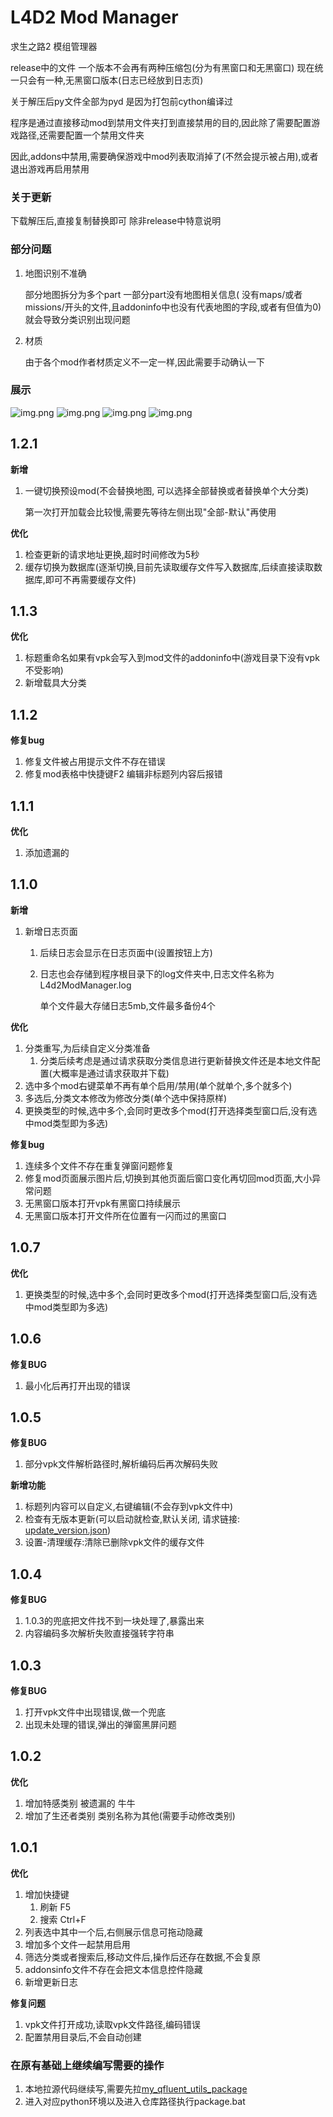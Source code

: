 # L4D2 Mod Manager

求生之路2 模组管理器

release中的文件
一个版本不会再有两种压缩包(分为有黑窗口和无黑窗口)
现在统一只会有一种,无黑窗口版本(日志已经放到日志页)

关于解压后py文件全部为pyd 是因为打包前cython编译过

程序是通过直接移动mod到禁用文件夹打到直接禁用的目的,因此除了需要配置游戏路径,还需要配置一个禁用文件夹

因此,addons中禁用,需要确保游戏中mod列表取消掉了(不然会提示被占用),或者退出游戏再启用禁用

### 关于更新

下载解压后,直接复制替换即可 除非release中特意说明

### 部分问题

1. 地图识别不准确

   部分地图拆分为多个part 一部分part没有地图相关信息(
   没有maps/或者missions/开头的文件,且addoninfo中也没有代表地图的字段,或者有但值为0) 就会导致分类识别出现问题
2. 材质

   由于各个mod作者材质定义不一定一样,因此需要手动确认一下

### 展示

![img.png](readme_pic/mod页面.png)
![img.png](readme_pic/mod页面选中mod.png)
![img.png](readme_pic/mod页面右键菜单.png)
![img.png](readme_pic/设置页.png)

## 1.2.1

**新增**

1. 一键切换预设mod(不会替换地图, 可以选择全部替换或者替换单个大分类)

   第一次打开加载会比较慢,需要先等待左侧出现"全部-默认"再使用

**优化**

1. 检查更新的请求地址更换,超时时间修改为5秒
2. 缓存切换为数据库(逐渐切换,目前先读取缓存文件写入数据库,后续直接读取数据库,即可不再需要缓存文件)

## 1.1.3

**优化**

1. 标题重命名如果有vpk会写入到mod文件的addoninfo中(游戏目录下没有vpk不受影响)
2. 新增载具大分类

## 1.1.2

**修复bug**

1. 修复文件被占用提示文件不存在错误
2. 修复mod表格中快捷键F2 编辑非标题列内容后报错

## 1.1.1

**优化**

1. 添加遗漏的

## 1.1.0

**新增**

1. 新增日志页面
    1. 后续日志会显示在日志页面中(设置按钮上方)
    2. 日志也会存储到程序根目录下的log文件夹中,日志文件名称为L4d2ModManager.log

       单个文件最大存储日志5mb,文件最多备份4个

**优化**

1. 分类重写,为后续自定义分类准备
    1. 分类后续考虑是通过请求获取分类信息进行更新替换文件还是本地文件配置(大概率是通过请求获取并下载)
2. 选中多个mod右键菜单不再有单个启用/禁用(单个就单个,多个就多个)
3. 多选后,分类文本修改为修改分类(单个选中保持原样)
4. 更换类型的时候,选中多个,会同时更改多个mod(打开选择类型窗口后,没有选中mod类型即为多选)

**修复bug**

1. 连续多个文件不存在重复弹窗问题修复
2. 修复mod页面展示图片后,切换到其他页面后窗口变化再切回mod页面,大小异常问题
3. 无黑窗口版本打开vpk有黑窗口持续展示
4. 无黑窗口版本打开文件所在位置有一闪而过的黑窗口

## 1.0.7

**优化**

1. 更换类型的时候,选中多个,会同时更改多个mod(打开选择类型窗口后,没有选中mod类型即为多选)

## 1.0.6

**修复BUG**

1. 最小化后再打开出现的错误

## 1.0.5

**修复BUG**

1. 部分vpk文件解析路径时,解析编码后再次解码失败

**新增功能**

1. 标题列内容可以自定义,右键编辑(不会存到vpk文件中)
2. 检查有无版本更新(可以启动就检查,默认关闭,
   请求链接: [update_version.json](https://fdklgbh.github.io/L4D2-Mod-Manager/update_version.json))
3. 设置-清理缓存:清除已删除vpk文件的缓存文件

## 1.0.4

**修复BUG**

1. 1.0.3的兜底把文件找不到一块处理了,暴露出来
2. 内容编码多次解析失败直接强转字符串

## 1.0.3

**修复BUG**

1. 打开vpk文件中出现错误,做一个兜底
2. 出现未处理的错误,弹出的弹窗黑屏问题

## 1.0.2

**优化**

1. 增加特感类别
   被遗漏的 牛牛
2. 增加了生还者类别
   类别名称为其他(需要手动修改类别)

## 1.0.1

**优化**

1. 增加快捷键
    1. 刷新 F5
    2. 搜索 Ctrl+F
2. 列表选中其中一个后,右侧展示信息可拖动隐藏
3. 增加多个文件一起禁用启用
4. 筛选分类或者搜索后,移动文件后,操作后还存在数据,不会复原
5. addonsinfo文件不存在会把文本信息控件隐藏
6. 新增更新日志

**修复问题**

1. vpk文件打开成功,读取vpk文件路径,编码错误
2. 配置禁用目录后,不会自动创建

### 在原有基础上继续编写需要的操作

1. 本地拉源代码继续写,需要先拉[my_qfluent_utils_package](https://github.com/fdklgbh/my_qfluent_utils_package.git)
2. 进入对应python环境以及进入仓库路径执行package.bat